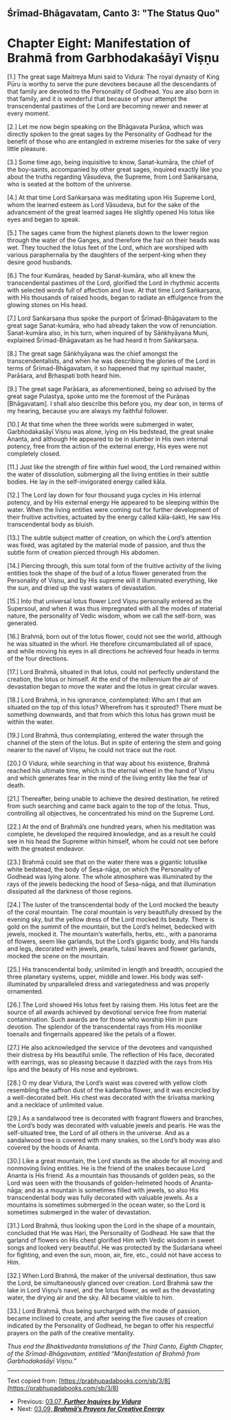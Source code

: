<!-- zkid: 2021-04-10_1654 -->

## Śrīmad-Bhāgavatam, Canto 3: "The Status Quo"
# Chapter Eight: Manifestation of Brahmā from Garbhodakaśāyī Viṣṇu

[1.] The great sage Maitreya Muni said to Vidura: The royal dynasty of King Pūru is worthy to serve the pure devotees because all the descendants of that family are devoted to the Personality of Godhead. You are also born in that family, and it is wonderful that because of your attempt the transcendental pastimes of the Lord are becoming newer and newer at every moment.

[2.] Let me now begin speaking on the Bhāgavata Purāṇa, which was directly spoken to the great sages by the Personality of Godhead for the benefit of those who are entangled in extreme miseries for the sake of very little pleasure.

[3.] Some time ago, being inquisitive to know, Sanat-kumāra, the chief of the boy-saints, accompanied by other great sages, inquired exactly like you about the truths regarding Vāsudeva, the Supreme, from Lord Saṅkarṣaṇa, who is seated at the bottom of the universe.

[4.] At that time Lord Saṅkarṣaṇa was meditating upon His Supreme Lord, whom the learned esteem as Lord Vāsudeva, but for the sake of the advancement of the great learned sages He slightly opened His lotus like eyes and began to speak.

[5.] The sages came from the highest planets down to the lower region through the water of the Ganges, and therefore the hair on their heads was wet. They touched the lotus feet of the Lord, which are worshiped with various paraphernalia by the daughters of the serpent-king when they desire good husbands.

[6.] The four Kumāras, headed by Sanat-kumāra, who all knew the transcendental pastimes of the Lord, glorified the Lord in rhythmic accents with selected words full of affection and love. At that time Lord Saṅkarṣaṇa, with His thousands of raised hoods, began to radiate an effulgence from the glowing stones on His head.

[7.] Lord Saṅkarṣaṇa thus spoke the purport of Śrīmad-Bhāgavatam to the great sage Sanat-kumāra, who had already taken the vow of renunciation. Sanat-kumāra also, in his turn, when inquired of by Sāṅkhyāyana Muni, explained Śrīmad-Bhāgavatam as he had heard it from Saṅkarṣaṇa.

[8.] The great sage Sāṅkhyāyana was the chief amongst the transcendentalists, and when he was describing the glories of the Lord in terms of Śrīmad-Bhāgavatam, it so happened that my spiritual master, Parāśara, and Bṛhaspati both heard him.

[9.] The great sage Parāśara, as aforementioned, being so advised by the great sage Pulastya, spoke unto me the foremost of the Purāṇas \[Bhāgavatam\]. I shall also describe this before you, my dear son, in terms of my hearing, because you are always my faithful follower.

[10.] At that time when the three worlds were submerged in water, Garbhodakaśāyī Viṣṇu was alone, lying on His bedstead, the great snake Ananta, and although He appeared to be in slumber in His own internal potency, free from the action of the external energy, His eyes were not completely closed.

[11.] Just like the strength of fire within fuel wood, the Lord remained within the water of dissolution, submerging all the living entities in their subtle bodies. He lay in the self-invigorated energy called kāla.

[12.] The Lord lay down for four thousand yuga cycles in His internal potency, and by His external energy He appeared to be sleeping within the water. When the living entities were coming out for further development of their fruitive activities, actuated by the energy called kāla-śakti, He saw His transcendental body as bluish.

[13.] The subtle subject matter of creation, on which the Lord’s attention was fixed, was agitated by the material mode of passion, and thus the subtle form of creation pierced through His abdomen.

[14.] Piercing through, this sum total form of the fruitive activity of the living entities took the shape of the bud of a lotus flower generated from the Personality of Viṣṇu, and by His supreme will it illuminated everything, like the sun, and dried up the vast waters of devastation.

[15.] Into that universal lotus flower Lord Viṣṇu personally entered as the Supersoul, and when it was thus impregnated with all the modes of material nature, the personality of Vedic wisdom, whom we call the self-born, was generated.

[16.] Brahmā, born out of the lotus flower, could not see the world, although he was situated in the whorl. He therefore circumambulated all of space, and while moving his eyes in all directions he achieved four heads in terms of the four directions.

[17.] Lord Brahmā, situated in that lotus, could not perfectly understand the creation, the lotus or himself. At the end of the millennium the air of devastation began to move the water and the lotus in great circular waves.

[18.] Lord Brahmā, in his ignorance, contemplated: Who am I that am situated on the top of this lotus? Wherefrom has it sprouted? There must be something downwards, and that from which this lotus has grown must be within the water.

[19.] Lord Brahmā, thus contemplating, entered the water through the channel of the stem of the lotus. But in spite of entering the stem and going nearer to the navel of Viṣṇu, he could not trace out the root.

[20.] O Vidura, while searching in that way about his existence, Brahmā reached his ultimate time, which is the eternal wheel in the hand of Viṣṇu and which generates fear in the mind of the living entity like the fear of death.

[21.] Thereafter, being unable to achieve the desired destination, he retired from such searching and came back again to the top of the lotus. Thus, controlling all objectives, he concentrated his mind on the Supreme Lord.

[22.] At the end of Brahmā’s one hundred years, when his meditation was complete, he developed the required knowledge, and as a result he could see in his head the Supreme within himself, whom he could not see before with the greatest endeavor.

[23.] Brahmā could see that on the water there was a gigantic lotuslike white bedstead, the body of Śeṣa-nāga, on which the Personality of Godhead was lying alone. The whole atmosphere was illuminated by the rays of the jewels bedecking the hood of Śeṣa-nāga, and that illumination dissipated all the darkness of those regions.

[24.] The luster of the transcendental body of the Lord mocked the beauty of the coral mountain. The coral mountain is very beautifully dressed by the evening sky, but the yellow dress of the Lord mocked its beauty. There is gold on the summit of the mountain, but the Lord’s helmet, bedecked with jewels, mocked it. The mountain’s waterfalls, herbs, etc., with a panorama of flowers, seem like garlands, but the Lord’s gigantic body, and His hands and legs, decorated with jewels, pearls, tulasī leaves and flower garlands, mocked the scene on the mountain.

[25.] His transcendental body, unlimited in length and breadth, occupied the three planetary systems, upper, middle and lower. His body was self-illuminated by unparalleled dress and variegatedness and was properly ornamented.

[26.] The Lord showed His lotus feet by raising them. His lotus feet are the source of all awards achieved by devotional service free from material contamination. Such awards are for those who worship Him in pure devotion. The splendor of the transcendental rays from His moonlike toenails and fingernails appeared like the petals of a flower.

[27.] He also acknowledged the service of the devotees and vanquished their distress by His beautiful smile. The reflection of His face, decorated with earrings, was so pleasing because it dazzled with the rays from His lips and the beauty of His nose and eyebrows.

[28.] O my dear Vidura, the Lord’s waist was covered with yellow cloth resembling the saffron dust of the kadamba flower, and it was encircled by a well-decorated belt. His chest was decorated with the śrīvatsa marking and a necklace of unlimited value.

[29.] As a sandalwood tree is decorated with fragrant flowers and branches, the Lord’s body was decorated with valuable jewels and pearls. He was the self-situated tree, the Lord of all others in the universe. And as a sandalwood tree is covered with many snakes, so the Lord’s body was also covered by the hoods of Ananta.

[30.] Like a great mountain, the Lord stands as the abode for all moving and nonmoving living entities. He is the friend of the snakes because Lord Ananta is His friend. As a mountain has thousands of golden peas, so the Lord was seen with the thousands of golden-helmeted hoods of Ananta-nāga; and as a mountain is sometimes filled with jewels, so also His transcendental body was fully decorated with valuable jewels. As a mountains is sometimes submerged in the ocean water, so the Lord is sometimes submerged in the water of devastation.

[31.] Lord Brahmā, thus looking upon the Lord in the shape of a mountain, concluded that He was Hari, the Personality of Godhead. He saw that the garland of flowers on His chest glorified Him with Vedic wisdom in sweet songs and looked very beautiful. He was protected by the Sudarśana wheel for fighting, and even the sun, moon, air, fire, etc., could not have access to Him.

[32.] When Lord Brahmā, the maker of the universal destination, thus saw the Lord, be simultaneously glanced over creation. Lord Brahmā saw the lake in Lord Viṣṇu’s navel, and the lotus flower, as well as the devastating water, the drying air and the sky. All became visible to him.

[33.] Lord Brahmā, thus being surcharged with the mode of passion, became inclined to create, and after seeing the five causes of creation indicated by the Personality of Godhead, he began to offer his respectful prayers on the path of the creative mentality.

_Thus end the Bhaktivedanta translations of the Third Canto, Eighth Chapter, of the Śrīmad-Bhāgavatam, entitled “Manifestation of Brahmā from Garbhodakaśāyī Viṣṇu.”_

---

Text copied from: [https://prabhupadabooks.com/sb/3/8](https://prabhupadabooks.com/sb/3/8)

- Previous: [03.07, _**Further Inquires by Vidura**_](03.07-t.html)
- Next: [03.09, _**Brahmā’s Prayers for Creative Energy**_](03.09-t.html)
<!--stackedit_data:
eyJoaXN0b3J5IjpbNjU2MjQ4MTI2LC0xNTc2MzkzOTY0LDE3MD
UxMzU5OF19
-->